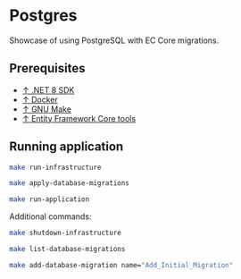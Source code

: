 # Postgres

Showcase of using PostgreSQL with EC Core migrations.

## Prerequisites

- [↑ .NET 8 SDK](https://dotnet.microsoft.com/en-us/download/dotnet/8.0)
- [↑ Docker](https://www.docker.com/products/docker-desktop/)
- [↑ GNU Make](https://www.gnu.org/software/make/)
- [↑ Entity Framework Core tools](https://learn.microsoft.com/en-us/ef/core/cli/dotnet)

## Running application

```bash
make run-infrastructure
```

```bash
make apply-database-migrations
```

```bash
make run-application
```

Additional commands:

```bash
make shutdown-infrastructure
```

```bash
make list-database-migrations
```

```bash
make add-database-migration name="Add_Initial_Migration"
```
